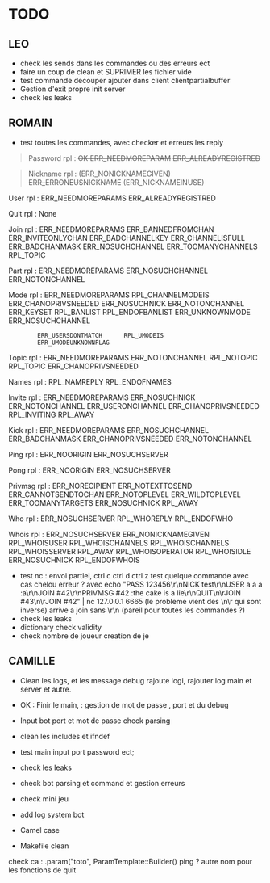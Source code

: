 # TODO

## LEO

- check les sends dans les commandes ou des erreurs ect
- faire un coup de clean et SUPRIMER les fichier vide
- test commande decouper ajouter dans client clientpartialbuffer
- Gestion d'exit propre init server
- check les leaks

## ROMAIN

- test toutes les commandes, avec checker et erreurs les reply

> Password
>	rpl :	~~OK ERR_NEEDMOREPARAM~~		~~ERR_ALREADYREGISTRED~~

>Nickname
	rpl :	(ERR_NONICKNAMEGIVEN)		~~ERR_ERRONEUSNICKNAME~~
			(ERR_NICKNAMEINUSE)

User
	rpl :	ERR_NEEDMOREPARAMS		ERR_ALREADYREGISTRED

Quit
	rpl :	None

Join
	rpl :	ERR_NEEDMOREPARAMS		ERR_BANNEDFROMCHAN
			ERR_INVITEONLYCHAN		ERR_BADCHANNELKEY
			ERR_CHANNELISFULL		ERR_BADCHANMASK
			ERR_NOSUCHCHANNEL		ERR_TOOMANYCHANNELS
			RPL_TOPIC

Part
	rpl :	ERR_NEEDMOREPARAMS		ERR_NOSUCHCHANNEL
			ERR_NOTONCHANNEL

Mode
	rpl :	ERR_NEEDMOREPARAMS		RPL_CHANNELMODEIS
			ERR_CHANOPRIVSNEEDED	ERR_NOSUCHNICK
			ERR_NOTONCHANNEL		ERR_KEYSET
			RPL_BANLIST				RPL_ENDOFBANLIST
			ERR_UNKNOWNMODE			ERR_NOSUCHCHANNEL

			ERR_USERSDONTMATCH		RPL_UMODEIS
			ERR_UMODEUNKNOWNFLAG

Topic
	rpl :	ERR_NEEDMOREPARAMS		ERR_NOTONCHANNEL
			RPL_NOTOPIC				RPL_TOPIC
			ERR_CHANOPRIVSNEEDED

Names
	rpl :	RPL_NAMREPLY			RPL_ENDOFNAMES

Invite
	rpl :	ERR_NEEDMOREPARAMS		ERR_NOSUCHNICK
			ERR_NOTONCHANNEL		ERR_USERONCHANNEL
			ERR_CHANOPRIVSNEEDED
			RPL_INVITING			RPL_AWAY

Kick
	rpl :	ERR_NEEDMOREPARAMS		ERR_NOSUCHCHANNEL
			ERR_BADCHANMASK			ERR_CHANOPRIVSNEEDED
			ERR_NOTONCHANNEL

Ping
	rpl :	ERR_NOORIGIN			ERR_NOSUCHSERVER

Pong
	rpl :	ERR_NOORIGIN			ERR_NOSUCHSERVER

Privmsg
	rpl :	ERR_NORECIPIENT			ERR_NOTEXTTOSEND
			ERR_CANNOTSENDTOCHAN	ERR_NOTOPLEVEL
			ERR_WILDTOPLEVEL		ERR_TOOMANYTARGETS
			ERR_NOSUCHNICK
			RPL_AWAY

Who
	rpl :	ERR_NOSUCHSERVER
			RPL_WHOREPLY			RPL_ENDOFWHO

Whois
	rpl :	ERR_NOSUCHSERVER		ERR_NONICKNAMEGIVEN
			RPL_WHOISUSER			RPL_WHOISCHANNELS
			RPL_WHOISCHANNELS		RPL_WHOISSERVER
			RPL_AWAY				RPL_WHOISOPERATOR
			RPL_WHOISIDLE			ERR_NOSUCHNICK
			RPL_ENDOFWHOIS

- test nc : envoi partiel, ctrl c ctrl d ctrl z test quelque commande avec cas chelou
	erreur ? avec echo "PASS 123456\r\nNICK test\r\nUSER a a a :a\r\nJOIN #42\r\nPRIVMSG #42 :the cake is a lie\r\nQUIT\n\rJOIN #43\n\rJOIN #42" | nc 127.0.0.1 6665 (le probleme vient des \n\r qui sont inverse)
	arrive a join sans \r\n (pareil pour toutes les commandes ?)
- check les leaks
- dictionary check validity
- check nombre de joueur creation de je

## CAMILLE


- Clean les logs, et les message debug rajoute logi, rajouter log main et server et autre.
-  OK : Finir le main, : gestion de mot de passe , port et du debug
- Input bot port et mot de passe check parsing
- clean les includes et ifndef
- test main input port password ect;
- check les leaks

- check bot parsing et command et gestion erreurs
- check mini jeu
- add log system bot
- Camel case
- Makefile clean


check ca : .param("toto", ParamTemplate::Builder()
ping ?
autre nom pour les fonctions de quit
